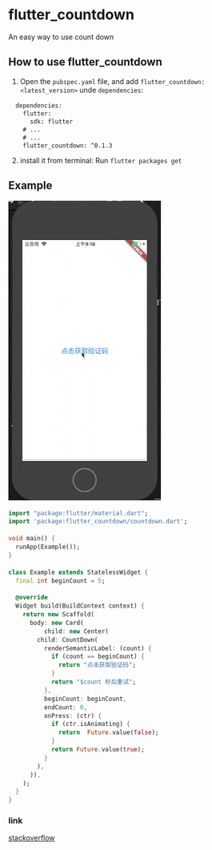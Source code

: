 # flutter_countdown

An easy way to use count down

## How to use flutter_countdown

1. Open the `pubspec.yaml` file, and add `flutter_countdown: <latest_version>` unde `dependencies`:
```
  dependencies:
    flutter:
      sdk: flutter
    # ...
    # ...
    flutter_countdown: ^0.1.3
```

2. install it from terminal: Run `flutter packages get`

## Example

![example](./show.gif)

``` dart
import "package:flutter/material.dart";
import 'package:flutter_countdown/countdown.dart';

void main() {
  runApp(Example());
}

class Example extends StatelessWidget {
  final int beginCount = 5;
  
  @override
  Widget build(BuildContext context) {
    return new Scaffold(
      body: new Card(
          child: new Center(
        child: CountDown(
          renderSemanticLabel: (count) {
            if (count == beginCount) {
              return "点击获取验证码";
            }
            return "$count 秒后重试";
          },
          beginCount: beginCount,
          endCount: 0,
          onPress: (ctr) {
            if (ctr.isAnimating) {
              return  Future.value(false);
            }
            return Future.value(true);
          }
        ),
      )),
    );
  }
}
```

### link
[stackoverflow](https://stackoverflow.com/questions/44302588/flutter-create-a-countdown-widget#answer-44309043)
